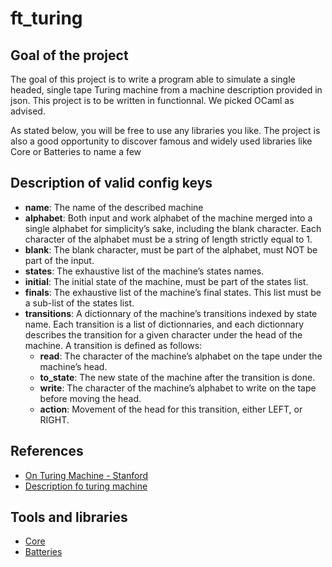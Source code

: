 # ft_turing

## Goal of the project
The goal of this project is to write a program able to simulate a single headed, single
tape Turing machine from a machine description provided in json.
This project is to be written in functionnal. We picked OCaml as advised. 

As stated below, you will be free to use any libraries you like. The project is also a
good opportunity to discover famous and widely used libraries like Core or Batteries
to name a few

## Description of valid config keys

- **name**: The name of the described machine
- **alphabet**: Both input and work alphabet of the machine merged into a single alphabet for simplicity’s sake, including the blank character. Each character of the alphabet must be a string of length strictly equal to 1.
- **blank**: The blank character, must be part of the alphabet, must NOT be part of the input.
- **states**: The exhaustive list of the machine’s states names.
- **initial**: The initial state of the machine, must be part of the states list.
- **finals**: The exhaustive list of the machine’s final states. This list must be a sub-list of the states list.
- **transitions**: A dictionnary of the machine’s transitions indexed by state name. Each transition is a list of dictionnaries, and each dictionnary describes the transition for a given character under the head of the machine. A transition is defined as follows:
  - **read**: The character of the machine’s alphabet on the tape under the machine’s head.
  - **to_state**: The new state of the machine after the transition is done.
  - **write**: The character of the machine’s alphabet to write on the tape before moving the head.
  - **action**: Movement of the head for this transition, either LEFT, or RIGHT.

## References
- [On Turing Machine - Stanford](https://plato.stanford.edu/entries/turing-machine/)
- [Description fo turing machine](https://www.liafa.jussieu.fr/~carton/Enseignement/Complexite/MasterInfo/Cours/turing.html)

## Tools and libraries
- [Core](https://opensource.janestreet.com/core/)
- [Batteries](https://ocaml-batteries-team.github.io/batteries-included/hdoc2/)
